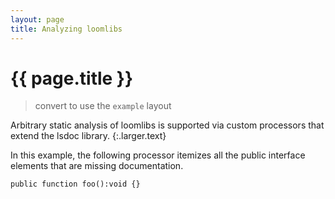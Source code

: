```yaml
---
layout: page
title: Analyzing loomlibs
---
```



# {{ page.title }}

> convert to use the `example` layout

Arbitrary static analysis of loomlibs is supported via custom processors that extend the lsdoc library.
{:.larger.text}

In this example, the following processor itemizes all the public interface elements that are missing documentation.

```ls
public function foo():void {}
```
